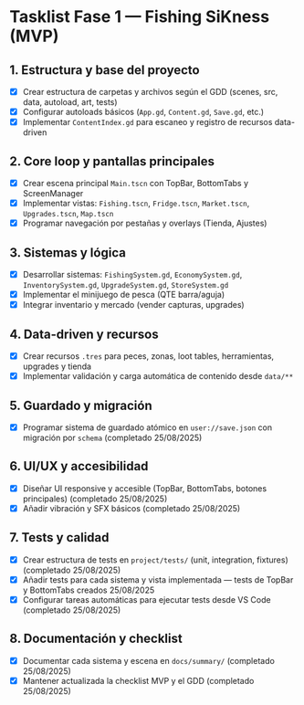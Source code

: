 # Tasklist Fase 1 — Fishing SiKness (MVP)

## 1. Estructura y base del proyecto
- [x] Crear estructura de carpetas y archivos según el GDD (scenes, src, data, autoload, art, tests)
- [x] Configurar autoloads básicos (`App.gd`, `Content.gd`, `Save.gd`, etc.)
- [x] Implementar `ContentIndex.gd` para escaneo y registro de recursos data-driven

## 2. Core loop y pantallas principales
- [x] Crear escena principal `Main.tscn` con TopBar, BottomTabs y ScreenManager
- [x] Implementar vistas: `Fishing.tscn`, `Fridge.tscn`, `Market.tscn`, `Upgrades.tscn`, `Map.tscn`
- [x] Programar navegación por pestañas y overlays (Tienda, Ajustes)

## 3. Sistemas y lógica
- [x] Desarrollar sistemas: `FishingSystem.gd`, `EconomySystem.gd`, `InventorySystem.gd`, `UpgradeSystem.gd`, `StoreSystem.gd`
- [x] Implementar el minijuego de pesca (QTE barra/aguja)
- [x] Integrar inventario y mercado (vender capturas, upgrades)

## 4. Data-driven y recursos
- [x] Crear recursos `.tres` para peces, zonas, loot tables, herramientas, upgrades y tienda
- [x] Implementar validación y carga automática de contenido desde `data/**`

## 5. Guardado y migración
- [x] Programar sistema de guardado atómico en `user://save.json` con migración por `schema` (completado 25/08/2025)

## 6. UI/UX y accesibilidad
- [x] Diseñar UI responsive y accesible (TopBar, BottomTabs, botones principales) (completado 25/08/2025)
- [x] Añadir vibración y SFX básicos (completado 25/08/2025)

## 7. Tests y calidad
- [x] Crear estructura de tests en `project/tests/` (unit, integration, fixtures) (completado 25/08/2025)
- [x] Añadir tests para cada sistema y vista implementada — tests de TopBar y BottomTabs creados 25/08/2025
- [x] Configurar tareas automáticas para ejecutar tests desde VS Code (completado 25/08/2025)

## 8. Documentación y checklist
- [x] Documentar cada sistema y escena en `docs/summary/` (completado 25/08/2025)
- [x] Mantener actualizada la checklist MVP y el GDD (completado 25/08/2025)
